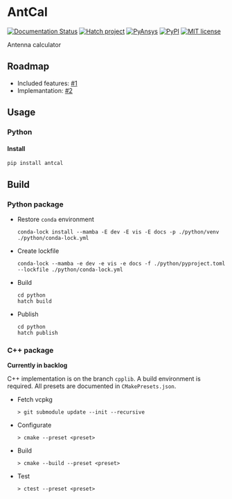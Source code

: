 # AntCal

[![Documentation Status](https://readthedocs.org/projects/antcal/badge/?version=latest)](https://antcal.readthedocs.io/en/latest/?badge=latest) [![Hatch project](https://img.shields.io/badge/%F0%9F%A5%9A-Hatch-4051b5.svg)](https://github.com/pypa/hatch) [![PyAnsys](https://img.shields.io/badge/Py-Ansys-ffc107.svg?logo=data:image/png;base64,iVBORw0KGgoAAAANSUhEUgAAABAAAAAQCAIAAACQkWg2AAABDklEQVQ4jWNgoDfg5mD8vE7q/3bpVyskbW0sMRUwofHD7Dh5OBkZGBgW7/3W2tZpa2tLQEOyOzeEsfumlK2tbVpaGj4N6jIs1lpsDAwMJ278sveMY2BgCA0NFRISwqkhyQ1q/Nyd3zg4OBgYGNjZ2ePi4rB5loGBhZnhxTLJ/9ulv26Q4uVk1NXV/f///////69du4Zdg78lx//t0v+3S88rFISInD59GqIH2esIJ8G9O2/XVwhjzpw5EAam1xkkBJn/bJX+v1365hxxuCAfH9+3b9/+////48cPuNehNsS7cDEzMTAwMMzb+Q2u4dOnT2vWrMHu9ZtzxP9vl/69RVpCkBlZ3N7enoDXBwEAAA+YYitOilMVAAAAAElFTkSuQmCC)](https://aedt.docs.pyansys.com/) [![PyPI](https://img.shields.io/pypi/v/antcal?logo=pypi&logoColor=white)](https://pypi.org/project/antcal/) [![MIT license](https://img.shields.io/pypi/l/antcal)](https://opensource.org/licenses/MIT)

Antenna calculator

## Roadmap

- Included features: [#1](https://github.com/atlanswer/AntCal/issues/1)
- Implemantation: [#2](https://github.com/atlanswer/AntCal/issues/2)

## Usage

### Python

#### Install

```shell
pip install antcal
```

## Build

### Python package

- Restore `conda` environment
  ```shell
  conda-lock install --mamba -E dev -E vis -E docs -p ./python/venv ./python/conda-lock.yml
  ```
- Create lockfile
  ```shell
  conda-lock --mamba -e dev -e vis -e docs -f ./python/pyproject.toml --lockfile ./python/conda-lock.yml
  ```
- Build
  ```shell
  cd python
  hatch build
  ```
- Publish
  ```shell
  cd python
  hatch publish
  ```

### C++ package

**Currently in backlog**

C++ implementation is on the branch `cpplib`. A build environment is required. All presets are documented in `CMakePresets.json`.

- Fetch vcpkg
  ```shell
  > git submodule update --init --recursive
  ```
- Configurate
  ```shell
  > cmake --preset <preset>
  ```
- Build
  ```shell
  > cmake --build --preset <preset>
  ```
- Test
  ```shell
  > ctest --preset <preset>
  ```
